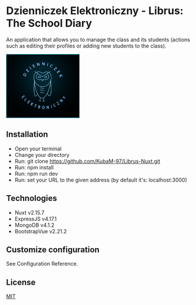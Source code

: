 
# Dzienniczek Elektroniczny - Librus: The School Diary

An application that allows you to manage the class and its students (actions such as editing their profiles or adding new students to the class).

<img src="./assets/images/logo.png" alt="Logo" title="Logo" width="200px" />

## Installation

+   Open your terminal
+   Change your directory
+   Run: git clone https://github.com/KubaM-97/Librus-Nuxt.git
+   Run: npm install
+   Run: npm run dev
+   Run: set your URL to the given address (by default it's: localhost:3000)

## Technologies
+   Nuxt v2.15.7
+   ExpressJS v4.17.1
+   MongoDB v4.1.2
+   BootstrapVue v2.21.2

## Customize configuration
See Configuration Reference.

## License
[MIT](https://choosealicense.com/licenses/mit/)
